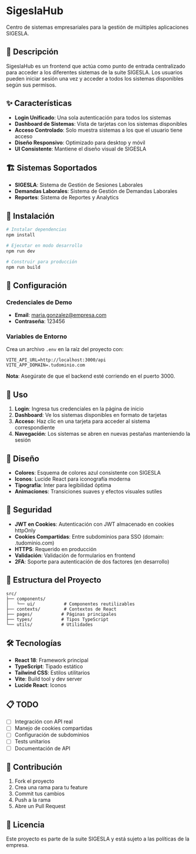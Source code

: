 # SigeslaHub

Centro de sistemas empresariales para la gestión de múltiples aplicaciones SIGESLA.

## 🎯 Descripción

SigeslaHub es un frontend que actúa como punto de entrada centralizado para acceder a los diferentes sistemas de la suite SIGESLA. Los usuarios pueden iniciar sesión una vez y acceder a todos los sistemas disponibles según sus permisos.

## ✨ Características

- **Login Unificado**: Una sola autenticación para todos los sistemas
- **Dashboard de Sistemas**: Vista de tarjetas con los sistemas disponibles
- **Acceso Controlado**: Solo muestra sistemas a los que el usuario tiene acceso
- **Diseño Responsivo**: Optimizado para desktop y móvil
- **UI Consistente**: Mantiene el diseño visual de SIGESLA

## 🏗️ Sistemas Soportados

- **SIGESLA**: Sistema de Gestión de Sesiones Laborales
- **Demandas Laborales**: Sistema de Gestión de Demandas Laborales  
- **Reportes**: Sistema de Reportes y Analytics

## 🚀 Instalación

```bash
# Instalar dependencias
npm install

# Ejecutar en modo desarrollo
npm run dev

# Construir para producción
npm run build
```

## 🔧 Configuración

### Credenciales de Demo
- **Email**: maria.gonzalez@empresa.com
- **Contraseña**: 123456

### Variables de Entorno
Crea un archivo `.env` en la raíz del proyecto con:
```env
VITE_API_URL=http://localhost:3000/api
VITE_APP_DOMAIN=.tudominio.com
```

**Nota**: Asegúrate de que el backend esté corriendo en el puerto 3000.

## 📱 Uso

1. **Login**: Ingresa tus credenciales en la página de inicio
2. **Dashboard**: Ve los sistemas disponibles en formato de tarjetas
3. **Acceso**: Haz clic en una tarjeta para acceder al sistema correspondiente
4. **Navegación**: Los sistemas se abren en nuevas pestañas manteniendo la sesión

## 🎨 Diseño

- **Colores**: Esquema de colores azul consistente con SIGESLA
- **Iconos**: Lucide React para iconografía moderna
- **Tipografía**: Inter para legibilidad óptima
- **Animaciones**: Transiciones suaves y efectos visuales sutiles

## 🔐 Seguridad

- **JWT en Cookies**: Autenticación con JWT almacenado en cookies httpOnly
- **Cookies Compartidas**: Entre subdominios para SSO (domain: .tudominio.com)
- **HTTPS**: Requerido en producción
- **Validación**: Validación de formularios en frontend
- **2FA**: Soporte para autenticación de dos factores (en desarrollo)

## 📁 Estructura del Proyecto

```
src/
├── components/
│   └── ui/           # Componentes reutilizables
├── contexts/         # Contextos de React
├── pages/           # Páginas principales
├── types/           # Tipos TypeScript
└── utils/           # Utilidades
```

## 🛠️ Tecnologías

- **React 18**: Framework principal
- **TypeScript**: Tipado estático
- **Tailwind CSS**: Estilos utilitarios
- **Vite**: Build tool y dev server
- **Lucide React**: Iconos

## 📋 TODO

- [ ] Integración con API real
- [ ] Manejo de cookies compartidas
- [ ] Configuración de subdominios
- [ ] Tests unitarios
- [ ] Documentación de API

## 🤝 Contribución

1. Fork el proyecto
2. Crea una rama para tu feature
3. Commit tus cambios
4. Push a la rama
5. Abre un Pull Request

## 📄 Licencia

Este proyecto es parte de la suite SIGESLA y está sujeto a las políticas de la empresa.
